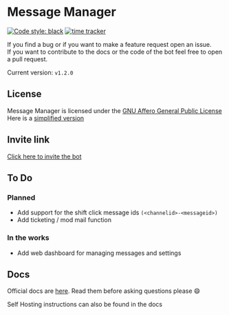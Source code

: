 # Message Manager

[![Code style: black](https://img.shields.io/badge/code%20style-black-000000.svg)](https://github.com/psf/black) [![time tracker](https://wakatime.com/badge/github/AnotherCat/message-bot.svg)](https://wakatime.com/badge/github/AnotherCat/message-bot)
<!--
[![Support Server Invite](https://discord.com/api/guilds/742373263593963614/embed.png)](https://discord.gg/xFZu29t)
-->

If you find a bug or if you want to make a feature request<!--, either join the [discord server](https://discord.gg/xFZu29t) or --> open an issue.  
If you want to contribute to the docs or the code of the bot feel free to open a pull request.

Current version: `v1.2.0`

## License

Message Manager is licensed under the [GNU Affero General Public License](https://github.com/AnotherCat/message-bot/blob/master/LICENSE)  
Here is a [simplified version](https://tldrlegal.com/license/gnu-affero-general-public-license-v3-(agpl-3.0)#summary)

## Invite link

[Click here to invite the bot](https://discord.com/api/oauth2/authorize?client_id=735395698278924359&permissions=379968&scope=bot)

## To Do

### Planned

- Add support for the shift click message ids `(<channelid>-<messageid>)`
- Add ticketing / mod mail function

### In the works

- Add web dashboard for managing messages and settings

## Docs

Official docs are [here](https://docs.messagemanager.xyz). Read them before asking questions please :smile:

Self Hosting instructions can also be found in the docs

